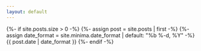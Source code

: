 ```yaml
---
layout: default
---
```

{%- if site.posts.size > 0 -%}
{%- assign post = site.posts | first -%}
{%- assign date_format = site.minima.date_format | default: "%b %-d, %Y" -%}
{{ post.date | date_format }}
{%- endif -%}
